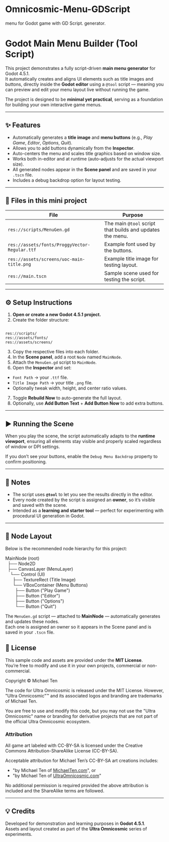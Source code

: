 # Omnicosmic-Menu-GDScript
menu for Godot game with GD Script. generator. 

# Godot Main Menu Builder (Tool Script)

This project demonstrates a fully script-driven **main menu generator** for Godot 4.5.1.  
It automatically creates and aligns UI elements such as title images and buttons, directly inside the **Godot editor** using a `@tool` script — meaning you can preview and edit your menu layout live without running the game.

The project is designed to be **minimal yet practical**, serving as a foundation for building your own interactive game menus.

---

## ✨ Features

- Automatically generates a **title image** and **menu buttons** (e.g., *Play Game*, *Editor*, *Options*, *Quit*).
- Allows you to add buttons dynamically from the **Inspector**.
- Auto-centers the menu and scales title graphics based on window size.
- Works both in-editor and at runtime (auto-adjusts for the actual viewport size).
- All generated nodes appear in the **Scene panel** and are saved in your `.tscn` file.
- Includes a debug backdrop option for layout testing.

---

## 📁 Files in this mini project

| File | Purpose |
|------|----------|
| `res://scripts/MenuGen.gd` | The main `@tool` script that builds and updates the menu. |
| `res://assets/fonts/ProggyVector-Regular.ttf` | Example font used by the buttons. |
| `res://assets/screens/uoc-main-title.png` | Example title image for testing layout. |
| `res://main.tscn` | Sample scene used for testing the script. |

---

## ⚙️ Setup Instructions

1. **Open or create a new Godot 4.5.1 project.**
2. Create the folder structure:  
```

res://scripts/
res://assets/fonts/
res://assets/screens/

```
3. Copy the respective files into each folder.
4. In the **Scene panel**, add a root `Node` named `MainNode`.
5. Attach the `MenuGen.gd` script to `MainNode`.
6. Open the **Inspector** and set:
- `Font Path` → your `.ttf` file.
- `Title Image Path` → your title `.png` file.
- Optionally tweak width, height, and center ratio values.
7. Toggle **Rebuild Now** to auto-generate the full layout.
8. Optionally, use **Add Button Text** + **Add Button Now** to add extra buttons.

---

## ▶️ Running the Scene

When you play the scene, the script automatically adapts to the **runtime viewport**, ensuring all elements stay visible and properly scaled regardless of window or DPI settings.

If you don’t see your buttons, enable the `Debug Menu Backdrop` property to confirm positioning.

---

## 🧩 Notes

- The script uses **`@tool`** to let you see the results directly in the editor.
- Every node created by the script is assigned an **owner**, so it’s visible and saved with the scene.
- Intended as a **learning and starter tool** — perfect for experimenting with procedural UI generation in Godot.

---

## 🧱 Node Layout

Below is the recommended node hierarchy for this project:

MainNode (root)<br>
&nbsp;&nbsp;├── Node2D<br>
&nbsp;&nbsp;├── CanvasLayer (MenuLayer)<br>
&nbsp;&nbsp;&nbsp;&nbsp;└── Control (UI)<br>
&nbsp;&nbsp;&nbsp;&nbsp;&nbsp;&nbsp;├── TextureRect (Title Image)<br>
&nbsp;&nbsp;&nbsp;&nbsp;&nbsp;&nbsp;└── VBoxContainer (Menu Buttons)<br>
&nbsp;&nbsp;&nbsp;&nbsp;&nbsp;&nbsp;&nbsp;&nbsp;├── Button ("Play Game")<br>
&nbsp;&nbsp;&nbsp;&nbsp;&nbsp;&nbsp;&nbsp;&nbsp;├── Button ("Editor")<br>
&nbsp;&nbsp;&nbsp;&nbsp;&nbsp;&nbsp;&nbsp;&nbsp;├── Button ("Options")<br>
&nbsp;&nbsp;&nbsp;&nbsp;&nbsp;&nbsp;&nbsp;&nbsp;└── Button ("Quit")

The `MenuGen.gd` script — attached to **MainNode** — automatically generates and updates these nodes.  
Each one is assigned an owner so it appears in the Scene panel and is saved in your `.tscn` file.



## 📜 License

This sample code and assets are provided under the **MIT License**.  
You’re free to modify and use it in your own projects, commercial or non-commercial.

Copyright © Michael Ten

The code for Ultra Omnicosmic is released under the MIT License.
However, "Ultra Omnicosmic"™ and its associated logos and branding
are trademarks of Michael Ten.

You are free to use and modify this code, but you may not use the
"Ultra Omnicosmic" name or branding for derivative projects that are
not part of the official Ultra Omnicosmic ecosystem.

### Attribution

All game art labeled with CC-BY-SA is licensed under the Creative Commons Attribution-ShareAlike License (CC-BY-SA).

Acceptable attribution for Michael Ten’s CC-BY-SA art creations includes:  
- "by Michael Ten of [MichaelTen.com](https://MichaelTen.com)", or  
- "by Michael Ten of [UltraOmnicosmic.com](https://UltraOmnicosmic.com)"

No additional permission is required provided the above attribution is included and the ShareAlike terms are followed.

---

## 💡 Credits

Developed for demonstration and learning purposes in **Godot 4.5.1**.  
Assets and layout created as part of the **Ultra Omnicosmic** series of experiments.
